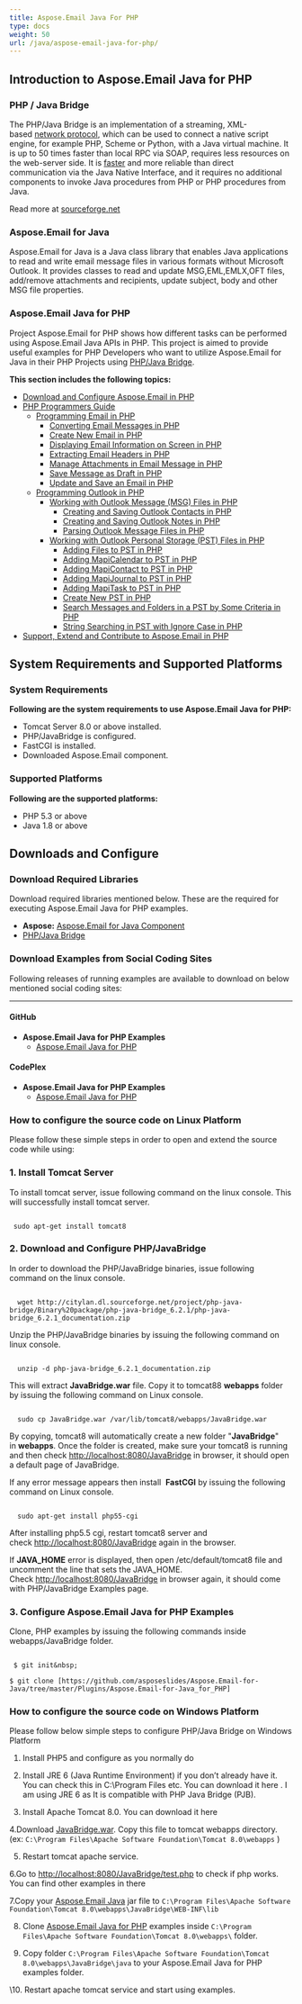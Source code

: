 ```yaml
---
title: Aspose.Email Java For PHP
type: docs
weight: 50
url: /java/aspose-email-java-for-php/
---
```


## **Introduction to Aspose.Email Java for PHP**
### **PHP / Java Bridge**
The PHP/Java Bridge is an implementation of a streaming, XML-based [network protocol](http://php-java-bridge.sourceforge.net/pjb/PROTOCOL.TXT), which can be used to connect a native script engine, for example PHP, Scheme or Python, with a Java virtual machine. It is up to 50 times faster than local RPC via SOAP, requires less resources on the web-server side. It is [faster](http://php-java-bridge.sourceforge.net/pjb/FAQ.html#performance) and more reliable than direct communication via the Java Native Interface, and it requires no additional components to invoke Java procedures from PHP or PHP procedures from Java.

Read more at [sourceforge.net](http://php-java-bridge.sourceforge.net/pjb/)
### **Aspose.Email for Java**
Aspose.Email for Java is a Java class library that enables Java applications to read and write email message files in various formats without Microsoft Outlook. It provides classes to read and update MSG,EML,EMLX,OFT files, add/remove attachments and recipients, update subject, body and other MSG file properties.
### **Aspose.Email Java for PHP**
Project Aspose.Email for PHP shows how different tasks can be performed using Aspose.Email Java APIs in PHP. This project is aimed to provide useful examples for PHP Developers who want to utilize Aspose.Email for Java in their PHP Projects using [PHP/Java Bridge](http://php-java-bridge.sourceforge.net/pjb/).

**This section includes the following topics:**

- [Download and Configure Aspose.Email in PHP](/email/java/download-and-configure-aspose-email-in-php/)
- [PHP Programmers Guide](/email/java/php-programmers-guide/)
  - [Programming Email in PHP](/email/java/programming-email-in-php/)
    - [Converting Email Messages in PHP](/email/java/converting-email-messages-in-php/)
    - [Create New Email in PHP](/email/java/create-new-email-in-php/)
    - [Displaying Email Information on Screen in PHP](/email/java/displaying-email-information-on-screen-in-php/)
    - [Extracting Email Headers in PHP](/email/java/extracting-email-headers-in-php/)
    - [Manage Attachments in Email Message in PHP](/email/java/manage-attachments-in-email-message-in-php/)
    - [Save Message as Draft in PHP](/email/java/save-message-as-draft-in-php/)
    - [Update and Save an Email in PHP](/email/java/update-and-save-an-email-in-php/)
  - [Programming Outlook in PHP](/email/java/programming-outlook-in-php/)
    - [Working with Outlook Message (MSG) Files in PHP](/email/java/working-with-outlook-message-msg-files-in-php/)
      - [Creating and Saving Outlook Contacts in PHP](/email/java/creating-and-saving-outlook-contacts-in-php/)
      - [Creating and Saving Outlook Notes in PHP](/email/java/creating-and-saving-outlook-notes-in-php/)
      - [Parsing Outlook Message Files in PHP](/email/java/parsing-outlook-message-files-in-php/)
    - [Working with Outlook Personal Storage (PST) Files in PHP](/email/java/working-with-outlook-personal-storage-pst-files-in-php/)
      - [Adding Files to PST in PHP](/email/java/adding-files-to-pst-in-php/)
      - [Adding MapiCalendar to PST in PHP](/email/java/adding-mapicalendar-to-pst-in-php/)
      - [Adding MapiContact to PST in PHP](/email/java/adding-mapicontact-to-pst-in-php/)
      - [Adding MapiJournal to PST in PHP](/email/java/adding-mapijournal-to-pst-in-php/)
      - [Adding MapiTask to PST in PHP](/email/java/adding-mapitask-to-pst-in-php/)
      - [Create New PST in PHP](/email/java/create-new-pst-in-php/)
      - [Search Messages and Folders in a PST by Some Criteria in PHP](/email/java/search-messages-and-folders-in-a-pst-by-some-criteria-in-php/)
      - [String Searching in PST with Ignore Case in PHP](/email/java/string-searching-in-pst-with-ignore-case-in-php/)
- [Support, Extend and Contribute to Aspose.Email in PHP](/email/java/support-2c-extend-and-contribute-to-aspose-email-in-php/)
## **System Requirements and Supported Platforms**
### **System Requirements**
**Following are the system requirements to use Aspose.Email Java for PHP:**

- Tomcat Server 8.0 or above installed.
- PHP/JavaBridge is configured.
- FastCGI is installed.
- Downloaded Aspose.Email component.
### **Supported Platforms**
**Following are the supported platforms:**

- PHP 5.3 or above
- Java 1.8 or above
## **Downloads and Configure**
### **Download Required Libraries**
Download required libraries mentioned below. These are the required for executing Aspose.Email Java for PHP examples.

- **Aspose:** [Aspose.Email for Java Component](https://downloads.aspose.com/total)
- [PHP/Java Bridge](http://citylan.dl.sourceforge.net/project/php-java-bridge/Binary%20package/php-java-bridge_6.2.1/php-java-bridge_6.2.1_documentation.zip)
### **Download Examples from Social Coding Sites**
Following releases of running examples are available to download on below mentioned social coding sites:

-----
#### **GitHub**
- **Aspose.Email Java for PHP Examples** 
  - [Aspose.Email Java for PHP](https://github.com/aspose-email/Aspose.Email-for-Java/tree/master/Plugins/Aspose_Email_Java_for_PHP)
#### **CodePlex**
- **Aspose.Email Java for PHP Examples** 
  - [Aspose.Email Java for PHP](https://archive.codeplex.com/?p=asposeemailjavaphp)
### **How to configure the source code on Linux Platform**
Please follow these simple steps in order to open and extend the source code while using:
### **1. Install Tomcat Server**
To install tomcat server, issue following command on the linux console. This will successfully install tomcat server. 

``` actionscript3

 sudo apt-get install tomcat8

```
### **2. Download and Configure PHP/JavaBridge**
In order to download the PHP/JavaBridge binaries, issue following command on the linux console. 

``` actionscript3

  wget http://citylan.dl.sourceforge.net/project/php-java-bridge/Binary%20package/php-java-bridge_6.2.1/php-java-bridge_6.2.1_documentation.zip 

```


Unzip the PHP/JavaBridge binaries by issuing the following command on linux console. 

``` actionscript3

  unzip -d php-java-bridge_6.2.1_documentation.zip 

```


This will extract **JavaBridge.war** file. Copy it to tomcat88 **webapps** folder by issuing the following command on Linux console. 

``` actionscript3

  sudo cp JavaBridge.war /var/lib/tomcat8/webapps/JavaBridge.war 

```


By copying, tomcat8 will automatically create a new folder "**JavaBridge**" in **webapps**. Once the folder is created, make sure your tomcat8 is running and then check <http://localhost:8080/JavaBridge> in browser, it should open a default page of JavaBridge. 

If any error message appears then install  **FastCGI** by issuing the following command on Linux console.

``` actionscript3

  sudo apt-get install php55-cgi 

```

After installing php5.5 cgi, restart tomcat8 server and check <http://localhost:8080/JavaBridge> again in the browser.

If **JAVA_HOME** error is displayed, then open /etc/default/tomcat8 file and uncomment the line that sets the JAVA_HOME. Check <http://localhost:8080/JavaBridge> in browser again, it should come with PHP/JavaBridge Examples page. 
### **3. Configure Aspose.Email Java for PHP Examples**
Clone, PHP examples by issuing the following commands inside webapps/JavaBridge folder.  

``` actionscript3

 $ git init&nbsp;

$ git clone [https://github.com/asposeslides/Aspose.Email-for-Java/tree/master/Plugins/Aspose.Email-for-Java_for_PHP] 

```

### **How to configure the source code on Windows Platform**
Please follow below simple steps to configure PHP/Java Bridge on Windows Platform

1. Install PHP5 and configure as you normally do
2. Install JRE 6 (Java Runtime Environment) if you don’t already have it. You can check this in C:\Program Files etc. You can download it here . I am using JRE 6 as It is compatible with PHP Java Bridge (PJB).

3. Install Apache Tomcat 8.0. You can download it here

4.Download [JavaBridge.war](https://sourceforge.net/projects/php-java-bridge/files/Binary%20package/php-java-bridge_6.2.1/JavaBridgeTemplate621.war/download). Copy this file to tomcat webapps directory.
(ex: `C:\Program Files\Apache Software Foundation\Tomcat 8.0\webapps` )

5. Restart tomcat apache service.

6.Go to <http://localhost:8080/JavaBridge/test.php> to check if php works. You can find other examples in there

7.Copy your [Aspose.Email Java](https://downloads.aspose.com/total) jar file to `C:\Program Files\Apache Software Foundation\Tomcat 8.0\webapps\JavaBridge\WEB-INF\lib`

8. Clone [Aspose.Email Java for PHP](https://github.com/aspose-email/Aspose.Email-for-Java/tree/master/Plugins/Aspose_Email_Java_for_PHP) examples inside `C:\Program Files\Apache Software Foundation\Tomcat 8.0\webapps\` folder.

8. Copy folder `C:\Program Files\Apache Software Foundation\Tomcat 8.0\webapps\JavaBridge\java` to your Aspose.Email Java for PHP examples folder.

\10. Restart apache tomcat service and start using examples. 
